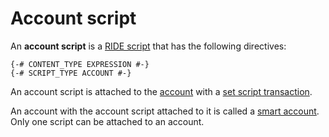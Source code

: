# Account script

An **account script** is a [RIDE script](/ride/ride-script.md) that has the following directives:

``` ride
{-# CONTENT_TYPE EXPRESSION #-}
{-# SCRIPT_TYPE ACCOUNT #-}
```

An account script is attached to the [account](/blockchain/account.md) with a [set script transaction](/blockchain/transaction-type/set-script-transaction.md).

An account with the account script attached to it is called a [smart account](/blockchain/smart-account.md). Only one script can be attached to an account.
